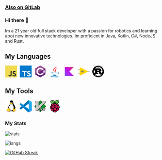### [Also on GitLab](https://gitlab.com/brandonzx3)

### Hi there 👋

Im a 21 year old full stack developer with a passion for robotics and learning abot new innovative technologies. Im proficient in Java, Kotlin, C#, NodeJS and Rust.

## My Languages
<div>
  <img src="https://github.com/devicons/devicon/blob/master/icons/javascript/javascript-original.svg" title="JavaScript" alt="JavaScript" width="40" height="40"/>&nbsp;
	<img src="https://github.com/devicons/devicon/blob/master/icons/typescript/typescript-original.svg" title="TypeScript" alt="TypeScript" width="40" height="40"/>&nbsp;
	<img src="https://github.com/devicons/devicon/blob/master/icons/csharp/csharp-original.svg" title="C#" alt="C#" width="40" height="40"/>&nbsp;
	<img src="https://github.com/devicons/devicon/blob/master/icons/java/java-original.svg" title="Java" alt="Java" width="40" height="40"/>&nbsp;
	<img src="https://github.com/devicons/devicon/blob/master/icons/kotlin/kotlin-original.svg" title="Kotlin" alt="Kotlin" width="40" height="40"/>&nbsp;
	<img src="https://github.com/devicons/devicon/blob/master/icons/labview/labview-original.svg" title="LabVIEW" alt="LabVIEW" width="40" height="40"/>&nbsp;
	<img src="https://github.com/devicons/devicon/blob/master/icons/rust/rust-plain.svg" title="Rust" alt="Rust" width="40" height="40"/>&nbsp;
</div>

## My Tools
<div>
	<img src="https://github.com/devicons/devicon/blob/master/icons/linux/linux-original.svg" title="Linux" alt="Linux" width="40" height="40"/>&nbsp;
	<img src="https://github.com/devicons/devicon/blob/master/icons/vscode/vscode-original.svg" title="VS Code" alt="VS Code" width="40" height="40"/>&nbsp;
	<img src="https://github.com/devicons/devicon/blob/master/icons/vim/vim-original.svg" title="Vim" alt="Vim" width="40" height="40"/>&nbsp;
	<img src="https://github.com/devicons/devicon/blob/master/icons/raspberrypi/raspberrypi-original.svg" title="RPI" alt="RPI" width="40" height="40"/>&nbsp;
</div>

### My Stats

![stats](https://github-readme-stats-git-masterrstaa-rickstaa.vercel.app/api?username=brandonzx3&theme=synthwave&show_icons=true&count_private=true)

![langs](https://github-readme-stats-git-masterrstaa-rickstaa.vercel.app/api/top-langs/?username=brandonzx3&layout=compact&hide=labview&theme=synthwave&count_private=true)

[![GitHub Streak](https://streak-stats.demolab.com/?user=brandonzx3&theme=dark)](https://git.io/streak-stats)
